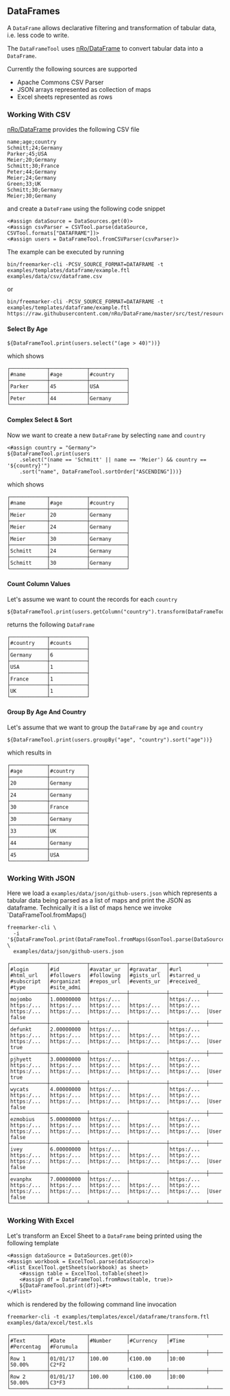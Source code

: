 ## DataFrames

A `DataFrame` allows declarative filtering and transformation of tabular data, i.e. less code to write. 

The `DataFrameTool` uses [nRo/DataFrame](https://github.com/nRo/DataFrame) to convert tabular data into a `DataFrame`.

Currently the following sources are supported

* Apache Commons CSV Parser
* JSON arrays represented as collection of maps
* Excel sheets represented as rows

### Working With CSV

[nRo/DataFrame]("https://raw.githubusercontent.com/nRo/DataFrame/master/src/test/resources/users.csv") provides the following CSV file

```
name;age;country
Schmitt;24;Germany
Parker;45;USA
Meier;20;Germany
Schmitt;30;France
Peter;44;Germany
Meier;24;Germany
Green;33;UK
Schmitt;30;Germany
Meier;30;Germany
```

and create a `DateFrame` using the following code snippet

```
<#assign dataSource = DataSources.get(0)>
<#assign csvParser = CSVTool.parse(dataSource, CSVTool.formats["DATAFRAME"])>
<#assign users = DataFrameTool.fromCSVParser(csvParser)>
```

The example can be executed by running

```
bin/freemarker-cli -PCSV_SOURCE_FORMAT=DATAFRAME -t examples/templates/dataframe/example.ftl examples/data/csv/dataframe.csv
```

or

```
bin/freemarker-cli -PCSV_SOURCE_FORMAT=DATAFRAME -t examples/templates/dataframe/example.ftl https://raw.githubusercontent.com/nRo/DataFrame/master/src/test/resources/users.csv
```

#### Select By Age

```
${DataFrameTool.print(users.select("(age > 40)"))}
```

which shows 

```
┌────────────┬────────────┬────────────┐
│#name       │#age        │#country    │
├────────────┼────────────┼────────────┤
│Parker      │45          │USA         │
├────────────┼────────────┼────────────┤
│Peter       │44          │Germany     │
└────────────┴────────────┴────────────┘
```

#### Complex Select & Sort

Now we want to create a new `DataFrame` by selecting `name` and `country`

```
<#assign country = "Germany">
${DataFrameTool.print(users
    .select("(name == 'Schmitt' || name == 'Meier') && country == '${country}'")
    .sort("name", DataFrameTool.sortOrder["ASCENDING"]))}
```

which shows

```
┌────────────┬────────────┬────────────┐
│#name       │#age        │#country    │
├────────────┼────────────┼────────────┤
│Meier       │20          │Germany     │
├────────────┼────────────┼────────────┤
│Meier       │24          │Germany     │
├────────────┼────────────┼────────────┤
│Meier       │30          │Germany     │
├────────────┼────────────┼────────────┤
│Schmitt     │24          │Germany     │
├────────────┼────────────┼────────────┤
│Schmitt     │30          │Germany     │
└────────────┴────────────┴────────────┘
```

#### Count Column Values

Let's assume we want to count the records for each `country`

```
${DataFrameTool.print(users.getColumn("country").transform(DataFrameTool.transformer["COUNT"]))}
```

returns the following `DataFrame`

```
┌────────────┬────────────┐
│#country    │#counts     │
├────────────┼────────────┤
│Germany     │6           │
├────────────┼────────────┤
│USA         │1           │
├────────────┼────────────┤
│France      │1           │
├────────────┼────────────┤
│UK          │1           │
└────────────┴────────────┘
```

#### Group By Age And Country

Let's assume that we want to group the `DataFrame` by `age` and `country`

```
${DataFrameTool.print(users.groupBy("age", "country").sort("age"))}
``` 

which results in 

```
┌────────────┬────────────┐
│#age        │#country    │
├────────────┼────────────┤
│20          │Germany     │
├────────────┼────────────┤
│24          │Germany     │
├────────────┼────────────┤
│30          │France      │
├────────────┼────────────┤
│30          │Germany     │
├────────────┼────────────┤
│33          │UK          │
├────────────┼────────────┤
│44          │Germany     │
├────────────┼────────────┤
│45          │USA         │
└────────────┴────────────┘
```

### Working With JSON

Here we load a `examples/data/json/github-users.json` which represents a tabular 
data being parsed as a list of maps and print the JSON as dataframe. Technically
it is a list of maps hence we invoke `DataFrameTool.fromMaps()

```
freemarker-cli \
  -i '${DataFrameTool.print(DataFrameTool.fromMaps(GsonTool.parse(DataSources.get(0))))}' \
  examples/data/json/github-users.json

┌────────────┬────────────┬────────────┬────────────┬────────────┬────────────┬────────────┬────────────┬────────────┬────────────┬────────────┬────────────┬────────────┬────────────┬────────────┬────────────┬────────────┐
│#login      │#id         │#avatar_ur  │#gravatar_  │#url        │#html_url   │#followers  │#following  │#gists_url  │#starred_u  │#subscript  │#organizat  │#repos_url  │#events_ur  │#received_  │#type       │#site_admi  │
├────────────┼────────────┼────────────┼────────────┼────────────┼────────────┼────────────┼────────────┼────────────┼────────────┼────────────┼────────────┼────────────┼────────────┼────────────┼────────────┼────────────┤
│mojombo     │1.00000000  │https:/...  │            │https:/...  │https:/...  │https:/...  │https:/...  │https:/...  │https:/...  │https:/...  │https:/...  │https:/...  │https:/...  │https:/...  │User        │false       │
├────────────┼────────────┼────────────┼────────────┼────────────┼────────────┼────────────┼────────────┼────────────┼────────────┼────────────┼────────────┼────────────┼────────────┼────────────┼────────────┼────────────┤
│defunkt     │2.00000000  │https:/...  │            │https:/...  │https:/...  │https:/...  │https:/...  │https:/...  │https:/...  │https:/...  │https:/...  │https:/...  │https:/...  │https:/...  │User        │true        │
├────────────┼────────────┼────────────┼────────────┼────────────┼────────────┼────────────┼────────────┼────────────┼────────────┼────────────┼────────────┼────────────┼────────────┼────────────┼────────────┼────────────┤
│pjhyett     │3.00000000  │https:/...  │            │https:/...  │https:/...  │https:/...  │https:/...  │https:/...  │https:/...  │https:/...  │https:/...  │https:/...  │https:/...  │https:/...  │User        │true        │
├────────────┼────────────┼────────────┼────────────┼────────────┼────────────┼────────────┼────────────┼────────────┼────────────┼────────────┼────────────┼────────────┼────────────┼────────────┼────────────┼────────────┤
│wycats      │4.00000000  │https:/...  │            │https:/...  │https:/...  │https:/...  │https:/...  │https:/...  │https:/...  │https:/...  │https:/...  │https:/...  │https:/...  │https:/...  │User        │false       │
├────────────┼────────────┼────────────┼────────────┼────────────┼────────────┼────────────┼────────────┼────────────┼────────────┼────────────┼────────────┼────────────┼────────────┼────────────┼────────────┼────────────┤
│ezmobius    │5.00000000  │https:/...  │            │https:/...  │https:/...  │https:/...  │https:/...  │https:/...  │https:/...  │https:/...  │https:/...  │https:/...  │https:/...  │https:/...  │User        │false       │
├────────────┼────────────┼────────────┼────────────┼────────────┼────────────┼────────────┼────────────┼────────────┼────────────┼────────────┼────────────┼────────────┼────────────┼────────────┼────────────┼────────────┤
│ivey        │6.00000000  │https:/...  │            │https:/...  │https:/...  │https:/...  │https:/...  │https:/...  │https:/...  │https:/...  │https:/...  │https:/...  │https:/...  │https:/...  │User        │false       │
├────────────┼────────────┼────────────┼────────────┼────────────┼────────────┼────────────┼────────────┼────────────┼────────────┼────────────┼────────────┼────────────┼────────────┼────────────┼────────────┼────────────┤
│evanphx     │7.00000000  │https:/...  │            │https:/...  │https:/...  │https:/...  │https:/...  │https:/...  │https:/...  │https:/...  │https:/...  │https:/...  │https:/...  │https:/...  │User        │false       │
└────────────┴────────────┴────────────┴────────────┴────────────┴────────────┴────────────┴────────────┴────────────┴────────────┴────────────┴────────────┴────────────┴────────────┴────────────┴────────────┴────────────┘
```

### Working With Excel

Let's transform an Excel Sheet to a `DataFrame` being printed using the following template

```
<#assign dataSource = DataSources.get(0)>
<#assign workbook = ExcelTool.parse(dataSource)>
<#list ExcelTool.getSheets(workbook) as sheet>
    <#assign table = ExcelTool.toTable(sheet)>
    <#assign df = DataFrameTool.fromRows(table, true)>
    ${DataFrameTool.print(df)}<#t>
</#list>
```

which is rendered by the following command line invocation

```
freemarker-cli -t examples/templates/excel/dataframe/transform.ftl examples/data/excel/test.xls

┌────────────┬────────────┬────────────┬────────────┬────────────┬────────────┬────────────┐
│#Text       │#Date       │#Number     │#Currency   │#Time       │#Percentag  │#Forumula   │
├────────────┼────────────┼────────────┼────────────┼────────────┼────────────┼────────────┤
│Row 1       │01/01/17    │100.00      │€100.00     │10:00       │50.00%      │C2*F2       │
├────────────┼────────────┼────────────┼────────────┼────────────┼────────────┼────────────┤
│Row 2       │01/01/17    │100.00      │€100.00     │10:00       │50.00%      │C3*F3       │
└────────────┴────────────┴────────────┴────────────┴────────────┴────────────┴────────────┘
```